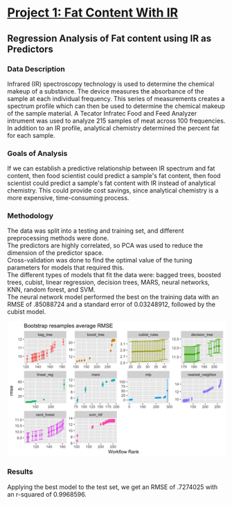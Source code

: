 # [Project 1: Fat Content With IR](https://github.com/ModelBehavior/tecator/blob/main/teactor.Rmd)
## Regression Analysis of Fat content using IR as Predictors
### Data Description
Infrared (IR) spectroscopy technology is used to determine the chemical makeup of a substance. The device measures the absorbance of the sample at each individual frequency. This series of measurements creates a spectrum profile which can then be used to determine the chemical makeup of the sample material. A Tecator Infratec Food and Feed Analyzer intrument was used to analyze 215 samples of meat across 100 frequencies. In addition to an IR profile, analytical chemistry determined the percent fat for each sample.

### Goals of Analysis
If we can establish a predictive relationship between IR spectrum and fat content, then food scientist could predict a sample's fat content, then food scientist could predict a sample's fat content with IR instead of analytical chemistry. This could provide cost savings, since analytical chemistry is  a more expensive, time-consuming process.

### Methodology
The data was split into a testing and training set, and different preprocessing methods were done. \
The predictors are highly correlated, so PCA was used to reduce the dimension of the predictor space. \
Cross-validation was done to find the optimal value of the tuning parameters for models that required this. \
The different types of models that fit the data were: bagged trees, boosted trees, cubist, linear regression, decision trees, MARS, neural networks, KNN, random forest, and SVM. \
The neural network model performed the best on the training data with an RMSE of .85088724 and a standard error of 0.03248912, followed by the cubist model.

![](https://github.com/ModelBehavior/Shawn_Portfolio/blob/main/images/project1_1)

### Results 
Applying the best model to the test set, we get an RMSE of .7274025 with an r-squared of 0.9968596.
